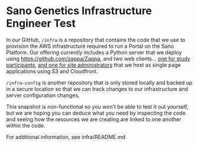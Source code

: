# Sano Genetics Infrastructure Engineer Test

In our GitHub, `/infra` is a repository that contains the code that we use to provision the AWS infrastructure required to run a Portal on the Sano Platform. Our offering currently includes a Python server that we deploy using https://github.com/zappa/Zappa, and two web clients... [one for study participants](https://sanogenetics.org), [and one for site administrators](https://admin.sanogenetics.org) that we host as single page applications using S3 and Cloudfront.

`/infra-config` is another repository that is only stored locally and backed up in a secure location so that we can track changes to our infrastructure and server configuration changes.

This snapshot is non-functional so you won't be able to test it out yourself, but we are hoping you can deduce what you need by inspecting the code and seeing how the resources we are creating are linked to one another within the code.

For additional information, see infra/README.md
